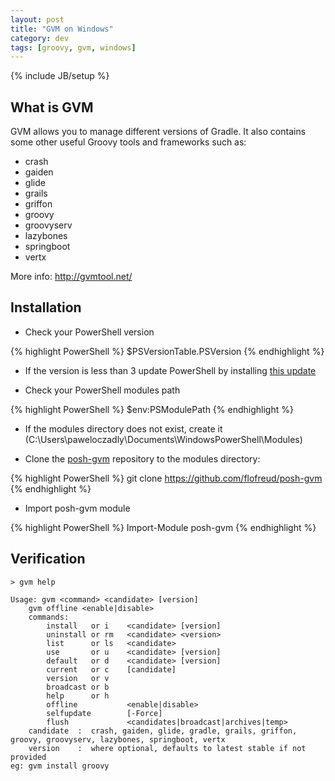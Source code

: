 ```yaml
---
layout: post
title: "GVM on Windows"
category: dev
tags: [groovy, gvm, windows]
---
```

{% include JB/setup %}

## What is GVM

GVM allows you to manage different versions of Gradle. It also contains some other useful Groovy tools and frameworks such as:

- crash
- gaiden
- glide
- grails
- griffon
- groovy
- groovyserv
- lazybones
- springboot
- vertx

More info: <http://gvmtool.net/>

## Installation

- Check your PowerShell version

{% highlight PowerShell %}
$PSVersionTable.PSVersion
{% endhighlight %}

- If the version is less than 3 update PowerShell by installing [this update](http://www.microsoft.com/en-us/download/details.aspx?id=34595)

- Check your PowerShell modules path

{% highlight PowerShell %}
$env:PSModulePath
{% endhighlight %}

- If the modules directory does not exist, create it (C:\Users\paweloczadly\Documents\WindowsPowerShell\Modules)

- Clone the [posh-gvm](https://github.com/flofreud/posh-gvm) repository to the modules directory:

{% highlight PowerShell %}
git clone https://github.com/flofreud/posh-gvm
{% endhighlight %}

- Import posh-gvm module

{% highlight PowerShell %}
Import-Module posh-gvm
{% endhighlight %}

## Verification

    > gvm help

    Usage: gvm <command> <candidate> [version]
        gvm offline <enable|disable>
        commands:
            install   or i    <candidate> [version]
            uninstall or rm   <candidate> <version>
            list      or ls   <candidate>
            use       or u    <candidate> [version]
            default   or d    <candidate> [version]
            current   or c    [candidate]
            version   or v
            broadcast or b
            help      or h
            offline           <enable|disable>
            selfupdate        [-Force]
            flush             <candidates|broadcast|archives|temp>
        candidate  :  crash, gaiden, glide, gradle, grails, griffon, groovy, groovyserv, lazybones, springboot, vertx
        version    :  where optional, defaults to latest stable if not provided
    eg: gvm install groovy
